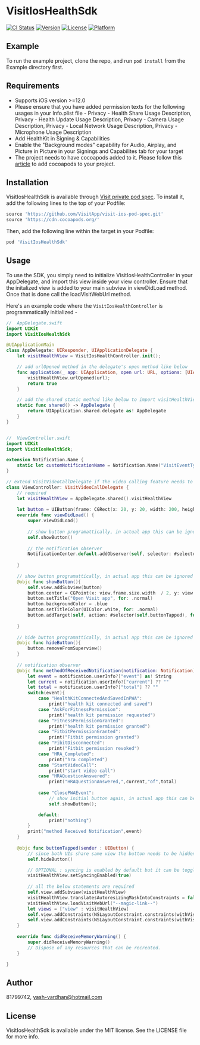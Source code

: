 # VisitIosHealthSdk

[![CI Status](https://img.shields.io/travis/81799742/VisitIosHealthSdk.svg?style=flat)](https://travis-ci.org/81799742/VisitIosHealthSdk)
[![Version](https://img.shields.io/cocoapods/v/VisitIosHealthSdk.svg?style=flat)](https://cocoapods.org/pods/VisitIosHealthSdk)
[![License](https://img.shields.io/cocoapods/l/VisitIosHealthSdk.svg?style=flat)](https://cocoapods.org/pods/VisitIosHealthSdk)
[![Platform](https://img.shields.io/cocoapods/p/VisitIosHealthSdk.svg?style=flat)](https://cocoapods.org/pods/VisitIosHealthSdk)

## Example

To run the example project, clone the repo, and run `pod install` from the Example directory first.

## Requirements

- Supports iOS version >=12.0
- Please ensure that you have added permission texts for the following usages in your Info.plist file - Privacy - Health Share Usage Description, Privacy - Health Update Usage Description, Privacy - Camera Usage Description, Privacy - Local Network Usage Description, Privacy - Microphone Usage Description
- Add HealthKit in Signing & Capabilities
- Enable the "Background modes" capability for Audio, Airplay, and Picture in Picture in your Signings and Capabilites tab for your target
- The project needs to have cocoapods added to it. Please follow this [article](https://www.hackingwithswift.com/articles/95/how-to-add-cocoapods-to-your-project) to add cocoapods to your project.

## Installation

VisitIosHealthSdk is available through [Visit private pod spec](https://github.com/VisitApp/visit-ios-pod-spec). To install
it, add the following lines to the top of your Podfile:

```ruby
source 'https://github.com/VisitApp/visit-ios-pod-spec.git'
source 'https://cdn.cocoapods.org/'
```

Then, add the following line within the target in your Podfile:


```ruby
pod 'VisitIosHealthSdk'
```

## Usage

To use the SDK, you simply need to initialize VisitIosHealthController in your AppDelegate, and import this view inside your view controller. Ensure that the initalized view is added to your main subview in viewDidLoad method. Once that is done call the loadVisitWebUrl method.

Here's an example code where the `VisitIosHealthController` is programmatically initialized -

```swift
//  AppDelegate.swift
import UIKit
import VisitIosHealthSdk

@UIApplicationMain
class AppDelegate: UIResponder, UIApplicationDelegate {
    let visitHealthView = VisitIosHealthController.init();

    // add urlOpened method in the delegate's open method like below
    func application(_ app: UIApplication, open url: URL, options: [UIApplicationOpenURLOptionsKey : Any] = [:]) -> Bool {
        visitHealthView.urlOpened(url);
        return true
    }

    // add the shared static method like below to import visitHealthView in your view controller
    static func shared() -> AppDelegate {
        return UIApplication.shared.delegate as! AppDelegate
    }
}


//  ViewController.swift
import UIKit
import VisitIosHealthSdk;

extension Notification.Name {
    static let customNotificationName = Notification.Name("VisitEventType")
}

// extend VisitVideoCallDelegate if the video calling feature needs to be integrated otherwise UIViewController can be used
class ViewController: VisitVideoCallDelegate {
    // required
    let visitHealthView = AppDelegate.shared().visitHealthView
    
    let button = UIButton(frame: CGRect(x: 20, y: 20, width: 200, height: 60))
    override func viewDidLoad() {
        super.viewDidLoad()
        
        // show button programattically, in actual app this can be ignored
        self.showButton()
        
        // the notification observer
        NotificationCenter.default.addObserver(self, selector: #selector(self.methodOfReceivedNotification(notification:)), name: .customNotificationName, object: nil)
        
    }
    
    // show button programattically, in actual app this can be ignored
    @objc func showButton(){
        self.view.addSubview(button)
        button.center = CGPoint(x: view.frame.size.width  / 2, y: view.frame.size.height / 4)
        button.setTitle("Open Visit app", for: .normal)
        button.backgroundColor = .blue
        button.setTitleColor(UIColor.white, for: .normal)
        button.addTarget(self, action: #selector(self.buttonTapped), for: .touchUpInside)
        
    }
    
    // hide button programattically, in actual app this can be ignored
    @objc func hideButton(){
        button.removeFromSuperview()
    }
    
    // notification observer
    @objc func methodOfReceivedNotification(notification: Notification) {
        let event = notification.userInfo?["event"] as! String
        let current = notification.userInfo?["current"] ?? ""
        let total = notification.userInfo?["total"] ?? ""
        switch(event){
            case "HealthKitConnectedAndSavedInPWA":
                print("health kit connected and saved")
            case "AskForFitnessPermission":
                print("health kit permission requested")
            case "FitnessPermissionGranted":
                print("health kit permission granted")
            case "FitbitPermissionGranted":
                print("Fitbit permission granted")
            case "FibitDisconnected":
                print("Fitbit permission revoked")
            case "HRA_Completed":
                print("hra completed")
            case "StartVideoCall":
                print("start video call")
            case "HRAQuestionAnswered":
                print("HRAQuestionAnswered,",current,"of",total)
                
            case "ClosePWAEvent":
                // show initial button again, in actual app this can be ignored
                self.showButton();

            default:
                print("nothing")
        }
        print("method Received Notification",event)
    }
    
    @objc func buttonTapped(sender : UIButton) {
        // since both UIs share same view the button needs to be hidden, in actual app this can be ignored
        self.hideButton()

        // OPTIONAL : syncing is enabled by default but it can be toggled using this method
        visitHealthView.setSyncingEnabled(true)
        
        // all the below statements are required
        self.view.addSubview(visitHealthView)
        visitHealthView.translatesAutoresizingMaskIntoConstraints = false
        visitHealthView.loadVisitWebUrl("--magic-link--")
        let views = ["view" : visitHealthView]
        self.view.addConstraints(NSLayoutConstraint.constraints(withVisualFormat: "|[view]|", options: NSLayoutFormatOptions.alignAllCenterX, metrics: nil, views: views))
        self.view.addConstraints(NSLayoutConstraint.constraints(withVisualFormat: "V:|[view]|", options: NSLayoutFormatOptions.alignAllCenterY, metrics: nil, views: views))
    }
    
    override func didReceiveMemoryWarning() {
        super.didReceiveMemoryWarning()
        // Dispose of any resources that can be recreated.
    }

}
```

## Author

81799742, yash-vardhan@hotmail.com

## License

VisitIosHealthSdk is available under the MIT license. See the LICENSE file for more info.
